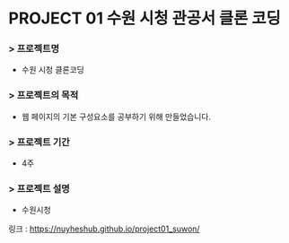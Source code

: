 # PROJECT 01 수원 시청 관공서 클론 코딩

### > **프로젝트명**

- 수원 시청 클론코딩

### > **프로젝트의 목적**

- 웹 페이지의 기본 구성요소를 공부하기 위해 만들었습니다.

### > **프로젝트 기간**

- 4주

### > **프로젝트 설명**

- 수원시청

링크 : https://nuyheshub.github.io/project01_suwon/